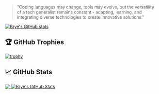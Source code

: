 > "Coding languages may change, tools may evolve, but the versatility of a tech generalist remains constant - adapting, learning, and integrating diverse technologies to create innovative solutions."

[![Brye's GitHub stats](https://gh-stats-card.cyclic.app/api/jnbrnplbr)](https://github.com/jnbrnplbr)

## 🏆 GitHub Trophies

[![trophy](https://github-profile-trophy.vercel.app/?username=jnbrnplbr&theme=nord&column=7)](https://github.com/ryo-ma/github-profile-trophy)

## &#x1f4c8; GitHub Stats

<a href="https://github.com/jnbrnplbr/jnbrnplbr">
  <img align="center" src="https://github-readme-stats.vercel.app/api/top-langs/?username=jnbrnplbr&hide=java,html,tex&title_color=ffffff&text_color=c9cacc&icon_color=2bbc8a&bg_color=1d1f21&langs_count=10" />
</a>
<a href="https://github.com/jnbrnplbr/jnbrnplbr">
  <img align="center" src="https://github-readme-stats.vercel.app/api?username=jnbrnplbr&show_icons=true&line_height=27&count_private=true&title_color=ffffff&text_color=c9cacc&icon_color=2bbc8a&bg_color=1d1f21" alt="Brye's GitHub Stats" />
</a>


<!--
**jnbrnplbr/jnbrnplbr** is a ✨ _special_ ✨ repository because its `README.md` (this file) appears on your GitHub profile.

Here are some ideas to get you started:

- 🔭 I’m currently working on ...
- 🌱 I’m currently learning ...
- 👯 I’m looking to collaborate on ...
- 🤔 I’m looking for help with ...
- 💬 Ask me about ...
- 📫 How to reach me: ...
- 😄 Pronouns: ...
- ⚡ Fun fact: ...
-->
